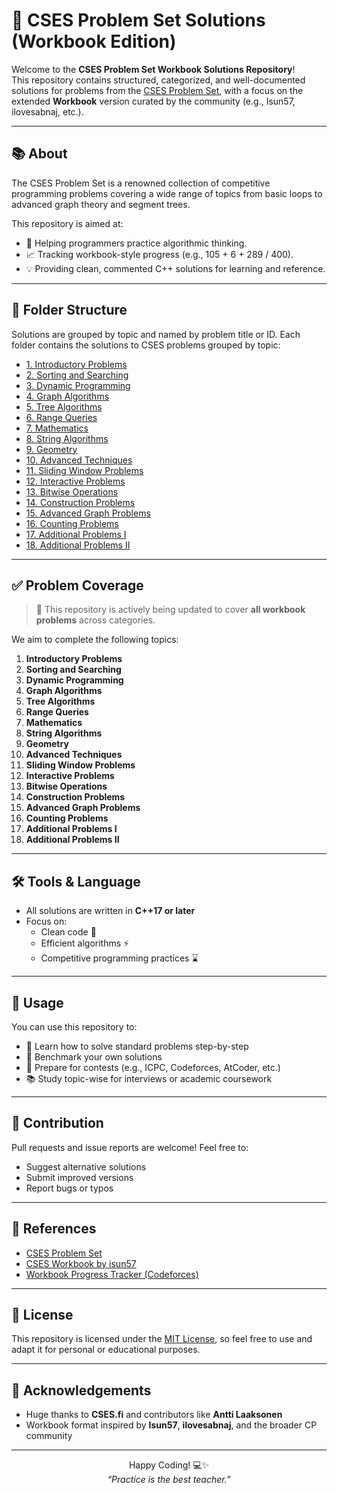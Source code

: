 # 📘 CSES Problem Set Solutions (Workbook Edition)

Welcome to the **CSES Problem Set Workbook Solutions Repository**!  
This repository contains structured, categorized, and well-documented solutions for problems from the [CSES Problem Set](https://cses.fi/problemset/), with a focus on the extended **Workbook** version curated by the community (e.g., Isun57, ilovesabnaj, etc.).

---

## 📚 About

The CSES Problem Set is a renowned collection of competitive programming problems covering a wide range of topics from basic loops to advanced graph theory and segment trees.

This repository is aimed at:

- 🚀 Helping programmers practice algorithmic thinking.
- 📈 Tracking workbook-style progress (e.g., 105 + 6 + 289 / 400).
- 💡 Providing clean, commented C++ solutions for learning and reference.

---

## 📂 Folder Structure

Solutions are grouped by topic and named by problem title or ID. Each folder contains the solutions to CSES problems grouped by topic:
- [1. Introductory Problems](./1.%20Introductory%20Problems)  
- [2. Sorting and Searching](./2.%20Sorting%20and%20Searching)  
- [3. Dynamic Programming](./3.%20Dynamic%20Programming)  
- [4. Graph Algorithms](./4.%20Graph%20Algorithms)  
- [5. Tree Algorithms](./5.%20Tree%20Algorithms)  
- [6. Range Queries](./6.%20Range%20Queries)  
- [7. Mathematics](./7.%20Mathematics)  
- [8. String Algorithms](./8.%20String%20Algorithms)  
- [9. Geometry](./9.%20Geometry)  
- [10. Advanced Techniques](./10.%20Advanced%20Techniques)  
- [11. Sliding Window Problems](./11.%20Sliding%20Window%20Problems)  
- [12. Interactive Problems](./12.%20Interactive%20Problems)  
- [13. Bitwise Operations](./13.%20Bitwise%20Operations)  
- [14. Construction Problems](./14.%20Construction%20Problems)  
- [15. Advanced Graph Problems](./15.%20Advanced%20Graph%20Problems)  
- [16. Counting Problems](./16.%20Counting%20Problems)  
- [17. Additional Problems I](./17.%20Additional%20Problems%20I)  
- [18. Additional Problems II](./18.%20Additional%20Problems%20II)



---

## ✅ Problem Coverage

> 🧠 This repository is actively being updated to cover **all workbook problems** across categories.

We aim to complete the following topics:
1. **Introductory Problems**
2. **Sorting and Searching**
3. **Dynamic Programming**
4. **Graph Algorithms**
5. **Tree Algorithms**
6. **Range Queries**
7. **Mathematics**
8. **String Algorithms**
9. **Geometry**
10. **Advanced Techniques**
11. **Sliding Window Problems**
12. **Interactive Problems**
13. **Bitwise Operations**
14. **Construction Problems**
15. **Advanced Graph Problems**
16. **Counting Problems**
17. **Additional Problems I**
18. **Additional Problems II**

---

## 🛠️ Tools & Language

- All solutions are written in **C++17 or later**
- Focus on:
  - Clean code 🧼
  - Efficient algorithms ⚡
  - Competitive programming practices ⌛

---

## 📌 Usage

You can use this repository to:

- 📖 Learn how to solve standard problems step-by-step
- 🧪 Benchmark your own solutions
- 💼 Prepare for contests (e.g., ICPC, Codeforces, AtCoder, etc.)
- 📚 Study topic-wise for interviews or academic coursework

---

## 🙌 Contribution

Pull requests and issue reports are welcome! Feel free to:

- Suggest alternative solutions
- Submit improved versions
- Report bugs or typos

---

## 🔗 References

- [CSES Problem Set](https://cses.fi/problemset/)
- [CSES Workbook by isun57](https://cses.fi/problemset/workbook)
- [Workbook Progress Tracker (Codeforces)](https://codeforces.com/blog/entry/70018)

---

## 📄 License

This repository is licensed under the [MIT License](LICENSE), so feel free to use and adapt it for personal or educational purposes.

---

## 🤝 Acknowledgements

- Huge thanks to **CSES.fi** and contributors like **Antti Laaksonen**
- Workbook format inspired by **Isun57**, **ilovesabnaj**, and the broader CP community

---

<div align="center">

Happy Coding! 💻✨  
<em>“Practice is the best teacher.”</em>

</div>



